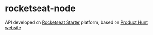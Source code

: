 # rocketseat-node

API developed on [Rocketseat Starter](https://app.rocketseat.com.br/starter) platform, based on [Product Hunt website](https://producthunt.com)
